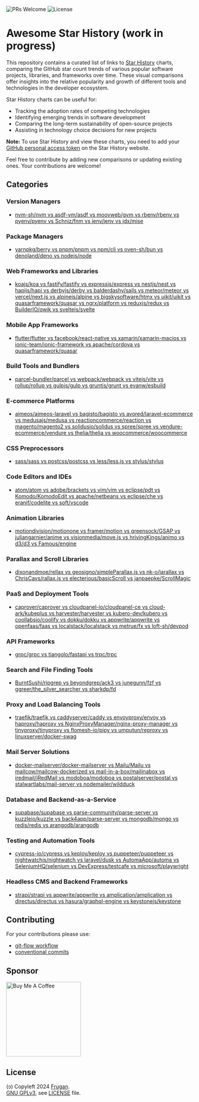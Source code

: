 ![PRs Welcome](https://img.shields.io/badge/PRs-welcome-brightgreen)
![License](https://img.shields.io/github/license/frugan-dev/acf-uppy)

# Awesome Star History (work in progress)

This repository contains a curated list of links to [Star History](https://star-history.com) charts, comparing the GitHub star count trends of various popular software projects, libraries, and frameworks over time. These visual comparisons offer insights into the relative popularity and growth of different tools and technologies in the developer ecosystem.

Star History charts can be useful for:

- Tracking the adoption rates of competing technologies
- Identifying emerging trends in software development
- Comparing the long-term sustainability of open-source projects
- Assisting in technology choice decisions for new projects

**Note:** To use Star History and view these charts, you need to add your [GitHub personal access token](https://github.com/settings/tokens) on the Star History website.

Feel free to contribute by adding new comparisons or updating existing ones. Your contributions are welcome!

## Categories

### Version Managers
- [nvm-sh/nvm vs asdf-vm/asdf vs moovweb/gvm vs rbenv/rbenv vs pyenv/pyenv vs Schniz/fnm vs jenv/jenv vs jdx/mise](https://star-history.com/#nvm-sh/nvm&asdf-vm/asdf&moovweb/gvm&rbenv/rbenv&pyenv/pyenv&Schniz/fnm&jenv/jenv&jdx/mise&Date)

### Package Managers
- [yarnpkg/berry vs pnpm/pnpm vs npm/cli vs oven-sh/bun vs denoland/deno vs nodejs/node](https://star-history.com/#yarnpkg/berry&pnpm/pnpm&npm/cli&oven-sh/bun&denoland/deno&nodejs/node&Date)

### Web Frameworks and Libraries
- [koajs/koa vs fastify/fastify vs expressjs/express vs nestjs/nest vs hapijs/hapi vs derbyjs/derby vs balderdashy/sails vs meteor/meteor vs vercel/next.js vs alpinejs/alpine vs bigskysoftware/htmx vs uikit/uikit vs quasarframework/quasar vs ngrx/platform vs reduxjs/redux vs BuilderIO/qwik vs sveltejs/svelte](https://star-history.com/#koajs/koa&fastify/fastify&expressjs/express&nestjs/nest&hapijs/hapi&derbyjs/derby&balderdashy/sails&meteor/meteor&vercel/next.js&alpinejs/alpine&bigskysoftware/htmx&uikit/uikit&quasarframework/quasar&ngrx/platform&reduxjs/redux&BuilderIO/qwik&sveltejs/svelte&Date)

### Mobile App Frameworks
- [flutter/flutter vs facebook/react-native vs xamarin/xamarin-macios vs ionic-team/ionic-framework vs apache/cordova vs quasarframework/quasar](https://star-history.com/#flutter/flutter&facebook/react-native&xamarin/xamarin-macios&ionic-team/ionic-framework&apache/cordova&quasarframework/quasar&Date)

### Build Tools and Bundlers
- [parcel-bundler/parcel vs webpack/webpack vs vitejs/vite vs rollup/rollup vs gulpjs/gulp vs gruntjs/grunt vs evanw/esbuild](https://star-history.com/#parcel-bundler/parcel&webpack/webpack&vitejs/vite&rollup/rollup&gulpjs/gulp&gruntjs/grunt&evanw/esbuild&Date)

### E-commerce Platforms
- [aimeos/aimeos-laravel vs bagisto/bagisto vs avored/laravel-ecommerce vs medusajs/medusa vs reactioncommerce/reaction vs magento/magento2 vs solidusio/solidus vs spree/spree vs vendure-ecommerce/vendure vs thelia/thelia vs woocommerce/woocommerce](https://star-history.com/#aimeos/aimeos-laravel&bagisto/bagisto&avored/laravel-ecommerce&medusajs/medusa&reactioncommerce/reaction&magento/magento2&solidusio/solidus&spree/spree&vendure-ecommerce/vendure&thelia/thelia&woocommerce/woocommerce&Date)

### CSS Preprocessors
- [sass/sass vs postcss/postcss vs less/less.js vs stylus/stylus](https://star-history.com/#sass/sass&postcss/postcss&less/less.js&stylus/stylus&Date)

### Code Editors and IDEs
- [atom/atom vs adobe/brackets vs vim/vim vs eclipse/pdt vs Komodo/KomodoEdit vs apache/netbeans vs eclipse/che vs eranif/codelite vs soft/vscode](https://star-history.com/#atom/atom&adobe/brackets&vim/vim&eclipse/pdt&Komodo/KomodoEdit&apache/netbeans&eclipse/che&eranif/codelite&soft/vscode&Date)

### Animation Libraries
- [motiondivision/motionone vs framer/motion vs greensock/GSAP vs juliangarnier/anime vs visionmedia/move.js vs hrivingKings/animo vs d3/d3 vs Famous/engine](https://star-history.com/#motiondivision/motionone&framer/motion&greensock/GSAP&juliangarnier/anime&visionmedia/move.js&hrivingKings/animo&d3/d3&Famous/engine&Date)

### Parallax and Scroll Libraries
- [dixonandmoe/rellax vs geosigno/simpleParallax.js vs nk-o/jarallax vs ChrisCavs/rallax.js vs electerious/basicScroll vs janpaepke/ScrollMagic](https://star-history.com/#dixonandmoe/rellax&geosigno/simpleParallax.js&nk-o/jarallax&ChrisCavs/rallax.js&electerious/basicScroll&janpaepke/ScrollMagic&Date)

### PaaS and Deployment Tools
- [caprover/caprover vs cloudpanel-io/cloudpanel-ce vs cloud-ark/kubeplus vs harvester/harvester vs kubero-dev/kubero vs coollabsio/coolify vs dokku/dokku vs appwrite/appwrite vs openfaas/faas vs localstack/localstack vs metrue/fx vs loft-sh/devpod](https://star-history.com/#caprover/caprover&cloudpanel-io/cloudpanel-ce&cloud-ark/kubeplus&harvester/harvester&kubero-dev/kubero&coollabsio/coolify&dokku/dokku&appwrite/appwrite&openfaas/faas&localstack/localstack&metrue/fx&loft-sh/devpod&Date)

### API Frameworks
- [grpc/grpc vs tiangolo/fastapi vs trpc/trpc](https://star-history.com/#grpc/grpc&tiangolo/fastapi&trpc/trpc&Date)

### Search and File Finding Tools
- [BurntSushi/ripgrep vs beyondgrep/ack3 vs junegunn/fzf vs ggreer/the_silver_searcher vs sharkdp/fd](https://star-history.com/#BurntSushi/ripgrep&beyondgrep/ack3&junegunn/fzf&ggreer/the_silver_searcher&sharkdp/fd&Date)

### Proxy and Load Balancing Tools
- [traefik/traefik vs caddyserver/caddy vs envoyproxy/envoy vs haproxy/haproxy vs NginxProxyManager/nginx-proxy-manager vs tinyproxy/tinyproxy vs flomesh-io/pipy vs umputun/reproxy vs linuxserver/docker-swag](https://star-history.com/#traefik/traefik&caddyserver/caddy&envoyproxy/envoy&haproxy/haproxy&NginxProxyManager/nginx-proxy-manager&tinyproxy/tinyproxy&flomesh-io/pipy&umputun/reproxy&linuxserver/docker-swag&Date)

### Mail Server Solutions
- [docker-mailserver/docker-mailserver vs Mailu/Mailu vs mailcow/mailcow-dockerized vs mail-in-a-box/mailinabox vs iredmail/iRedMail vs modoboa/modoboa vs postalserver/postal vs stalwartlabs/mail-server vs nodemailer/wildduck](https://star-history.com/#docker-mailserver/docker-mailserver&Mailu/Mailu&mailcow/mailcow-dockerized&mail-in-a-box/mailinabox&iredmail/iRedMail&modoboa/modoboa&postalserver/postal&stalwartlabs/mail-server&nodemailer/wildduck&Date)

### Database and Backend-as-a-Service
- [supabase/supabase vs parse-community/parse-server vs kuzzleio/kuzzle vs back4app/parse-server vs mongodb/mongo vs redis/redis vs arangodb/arangodb](https://star-history.com/#supabase/supabase&parse-community/parse-server&kuzzleio/kuzzle&back4app/parse-server&mongodb/mongo&redis/redis&arangodb/arangodb&Date)

### Testing and Automation Tools
- [cypress-io/cypress vs keploy/keploy vs puppeteer/puppeteer vs nightwatchjs/nightwatch vs laravel/dusk vs AutomaApp/automa vs SeleniumHQ/selenium vs DevExpress/testcafe vs microsoft/playwright](https://star-history.com/#cypress-io/cypress&keploy/keploy&puppeteer/puppeteer&nightwatchjs/nightwatch&laravel/dusk&AutomaApp/automa&SeleniumHQ/selenium&DevExpress/testcafe&microsoft/playwright&Date)

### Headless CMS and Backend Frameworks
- [strapi/strapi vs appwrite/appwrite vs amplication/amplication vs directus/directus vs hasura/graphql-engine vs keystonejs/keystone](https://star-history.com/#strapi/strapi&appwrite/appwrite&amplication/amplication&directus/directus&hasura/graphql-engine&keystonejs/keystone&Date)

## Contributing

For your contributions please use:

- [git-flow workflow](https://danielkummer.github.io/git-flow-cheatsheet/)
- [conventional commits](https://www.conventionalcommits.org)

## Sponsor

[<img src="https://cdn.buymeacoffee.com/buttons/v2/default-yellow.png" width="200" alt="Buy Me A Coffee">](https://buymeacoff.ee/frugan)

## License

(ɔ) Copyleft 2024 [Frugan](https://frugan.it).  
[GNU GPLv3](https://choosealicense.com/licenses/gpl-3.0/), see [LICENSE](LICENSE) file.
